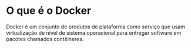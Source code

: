 # O que é o Docker

Docker é um conjunto de produtos de plataforma como serviço que usam virtualização de nível de sistema operacional para entregar software em pacotes chamados contêineres. 